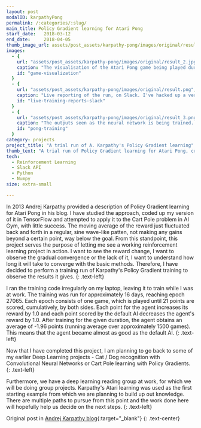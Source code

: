 ```yaml
---
layout: post
modalID: karpathyPong
permalink: /:categories/:slug/
main_title: Policy Gradient learning for Atari Pong
start_date:   2018-03-12
end_date:     2018-04-05
thumb_image_url: assets/post_assets/karpathy-pong/images/original/result.jpg
images:
  - {
    url: "assets/post_assets/karpathy-pong/images/original/result_2.jpg",
    caption: "The visualisation of the Atari Pong game being played during training. For simplicity, the agent (right) can move up or down, but not sit idle.",
    id: "game-visualization"
  }
  - {
    url: "assets/post_assets/karpathy-pong/images/original/result.png",
    caption: "Live reporting of the run, on Slack. I've hacked up a very simple bot, allowing to post and update messages directly from the training script.",
    id: "live-training-reports-slack"
  }
  - {
    url: "assets/post_assets/karpathy-pong/images/original/result_3.png",
    caption: "The outputs seen as the neural network is being trained. 1 is given for a scored point and -1 for every point the default AI scored. In total, 21 points are scored in one epoch.",
    id: "pong-training"
  }
category: projects
project_title: "A trial run of A. Karpathy's Policy Gradient learning"
thumb_text: "A trial run of Policy Gradient learning for Atari Pong, created by Andrej Karpathy."
tech:
  - Reinforcement Learning
  - Slack API
  - Python
  - Numpy
size: extra-small

---
```


<div class="post-content-markdown">

In 2013 Andrej Karpathy provided a description of Policy Gradient learning for Atari Pong in his blog. I have studied the approach, coded up my version of it in TensorFlow and attempted to apply it to the Cart Pole problem in AI Gym, with little success. The moving average of the reward just fluctuated back and forth in a regular, sine wave-like patten, not making any gains beyond a certain point, way below the goal. From this standpoint, this project serves the purpose of letting me see a working reinforcement learning project in action. I want to see the reward change, I want to observe the gradual convergence or the lack of it, I want to understand how long it will take to converge with the basic methods. Therefore, I have decided to perform a training run of Karpathy's Policy Gradient training to observe the results it gives.
{: .text-left}

I ran the training code irregularly on my laptop, leaving it to train while I was at work. The training was run for approximately 16 days, reaching epoch 27065. Each epoch consists of one game, which is played until 21 points are scored, cumulatively, by both sides. Each point for the agent increases its reward by 1.0 and each point scored by the default AI decreases the agent's reward by 1.0. After training for the given duration, the agent obtains an average of -1.96 points (running average over approximately 1500 games). This means that the agent became almost as good as the default AI.
{: .text-left}

Now that I have completed this project, I am planning to go back to some of my earlier Deep Learning projects - Cat / Dog recognition with Convolutional Neural Networks or Cart Pole learning with Policy Gradients.
{: .text-left}

Furthermore, we have a deep learning reading group at work, for which we will be doing group projects. Karpathy's Atari learning was used as the first starting example from which we are planning to build up out knowledge. There are multiple paths to pursue from this point and the work done here will hopefully help us decide on the next steps.
{: .text-left}

Original post in [Andrej Karpathy blog](http://karpathy.github.io/2016/05/31/rl/){:target="_blank"}
{: .text-center}

</div>
